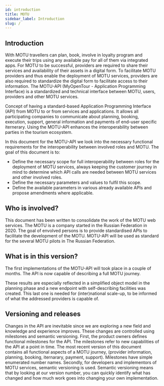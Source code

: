 ```yaml
---
id: introduction
title: MOTU
sidebar_label: Introduction
slug: /
---
```


## Introduction

With MOTU travellers can plan, book, involve in loyalty program and execute their trips using any available pay for all of them via integrated apps. For MOTU to be successful, providers are required to share their services and availability of their assets in a digital form. To facilitate MOTU providers and thus enable the deployment of MOTU services, providers are also required to standardize the digital form to facilitate access to their information. The MOTU-API (MyOpenTour - Application Programming Interface) is a standardized and technical interface between MOTU, users, providers and other MOTU services.

Concept of having a standard-based Application Programming Interface (API) from MOTU to or from services and applications. It allows all participating companies to communicate about planning, booking, execution, support, general information and payments of end-user specific iternerary. Using the MOTU-API enhances the interoperability between parties in the tourism ecosystem.

In this document for the MOTU-API we look into the necessary functional requirements for the interoperability between involved roles and MOTU. The goal of this document is to:

- Define the necessary scope for full interoperability between roles for the deployment of MOTU services, always keeping the customer journey in mind to determine which API calls are needed between MOTU services and other involved roles.
- Define the necessary parameters and values to fulfil this scope.
- Define the available parameters in various already available APIs and propose amendments where applicable.

## Who is involved?

This document has been written to consolidate the work of the MOTU web services. The MOTU is a company started in the Russian Federation in 2020. The goal of envolved persons is to provide standardised APIs to facilitate the development of the MOTU. MOTU-API will be used as standard for the several MOTU pilots in The Russian Federation.

## What is in this version?

The first implementations of the MOTU-API will took place in a couple of months. The API is now capable of describing a full MOTU journey.

These results are especially reflected in a simplified object model in the planning phase and a new endpoint with self-describing facilities was created. This last one is needed for (inter)national scale-up, to be informed of what the addressed providers is capable of.

## Versioning and releases

Changes in the API are inevitable since we are exploring a new field and knowledge and experience improves. 
These changes are controlled using milestones and semantic versioning. 
First, the product owners defines functional milestones for the API. 
The milestones refer to new capabilities of the API at a point in time. 
The most recent version of this document contains all functional aspects of a MOTU journey, (provider information, planning, booking, iternarary, payment, support). 
Milestones have simple enumerated number names. 
Secondly, for developers and implementors of MOTU services, semantic versioning is used. 
Semantic versioning means that by looking at our version number, you can quickly identify what has changed and how much work goes into changing your own implementation.
